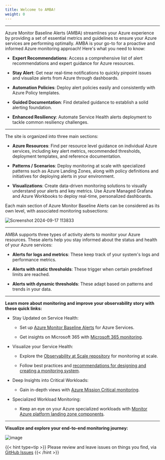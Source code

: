 ```yaml
---
title: Welcome to AMBA!
weight: 0
---
```


---
Azure Monitor Baseline Alerts (AMBA) streamlines your Azure experience by providing a set of essential metrics and guidelines to ensure your Azure services are performing optimally. AMBA is your go-to for a proactive and informed Azure monitoring approach! Here's what you need to know:

-   **Expert Recommendations**: Access a comprehensive list of alert recommendations and expert guidance for Azure resources.
    
-   **Stay Alert**: Get near real-time notifications to quickly pinpoint issues and visualize alerts from Azure through dashboards.
   
-   **Automation Policies**: Deploy alert policies easily and consistently with Azure Policy templates.
   
-   **Guided Documentation**: Find detailed guidance to establish a solid alerting foundation.
  
-   **Enhanced Resiliency**: Automate Service Health alerts deployment to tackle common resiliency challenges.

---
The site is organized into three main sections:

- **Azure Resources**: Find per resource level guidance on individual Azure services, including key alert metrics, recommended thresholds, deployment templates, and reference documentation.

- **Patterns / Scenarios**: Deploy monitoring at scale with specialized patterns such as Azure Landing Zones, along with policy definitions and initiatives for deploying alerts in your environment.

- **Visualizations**: Create data-driven monitoring solutions to visually understand your alerts and key metrics. Use Azure Managed Grafana and Azure Workbooks to deploy real-time, personalized dashboards.

Each main section of Azure Monitor Baseline Alerts can be considered as its own level, with associated monitoring subsections:

![Screenshot 2024-09-17 113833](https://github.com/user-attachments/assets/2e8ecdeb-e27d-476e-b53e-75ef6fabc39b)


---
AMBA supports three types of activity alerts to monitor your Azure resources. These alerts help you stay informed about the status and health of your Azure services:

-   **Alerts for logs and metrics**: These keep track of your system's logs and performance metrics.
  
-   **Alerts with static thresholds**: These trigger when certain predefined limits are reached.
  
-   **Alerts with dynamic thresholds**: These adapt based on patterns and trends in your data.

---
**Learn more about monitoring and improve your observability story with these quick links:**

- Stay Updated on Service Health:

  - Set up [Azure Monitor Baseline Alerts](https://azure.github.io/azure-monitor-baseline-alerts/welcome/) for Azure Services.

  - Get insights on Microsoft 365 with [Microsoft 365 monitoring](https://learn.microsoft.com/en-us/microsoft-365/enterprise/microsoft-365-monitoring?view=o365-worldwide).

- Visualize your Service Health:

  - Explore the [Observability at Scale repository](https://github.com/microsoft/mcsa-observability) for monitoring at scale.

  - Follow best practices and [recommendations for designing and creating a monitoring system](https://learn.microsoft.com/en-us/azure/well-architected/operational-excellence/observability).

- Deep Insights into Critical Workloads:

  - Gain in-depth views with [Azure Mission Critical monitoring](https://learn.microsoft.com/en-us/azure/well-architected/mission-critical/).

- Specialized Workload Monitoring:

  - Keep an eye on your Azure specialized workloads with [Monitor Azure platform landing zone components](https://learn.microsoft.com/en-gb/azure/cloud-adoption-framework/ready/landing-zone/design-area/management-monitor#azure-landing-zone-monitoring-guidance).

---

**Visualize and explore your end-to-end monitoring journey:**

![image](https://github.com/user-attachments/assets/384fde00-78d7-47d2-a925-d186d036b98d)



{{< hint type=tip >}}
Please review and leave issues on things you find, via [GitHub Issues](https://github.com/Azure/azure-monitor-baseline-alerts/issues)
{{< /hint >}}

